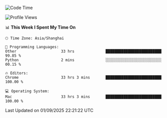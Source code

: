 <!--START_SECTION:waka-->
![Code Time](http://img.shields.io/badge/Code%20Time-4%2C417%20hrs%2020%20mins-blue)

![Profile Views](http://img.shields.io/badge/Profile%20Views-0-blue)

📊 **This Week I Spent My Time On** 

```text
🕑︎ Time Zone: Asia/Shanghai

💬 Programming Languages: 
Other                    33 hrs              █████████████████████████   99.85 % 
Python                   2 mins              ░░░░░░░░░░░░░░░░░░░░░░░░░   00.15 % 

🔥 Editors: 
Chrome                   33 hrs 3 mins       █████████████████████████   100.00 % 

💻 Operating System: 
Mac                      33 hrs 3 mins       █████████████████████████   100.00 % 
```


 Last Updated on 01/09/2025 22:21:22 UTC
<!--END_SECTION:waka-->